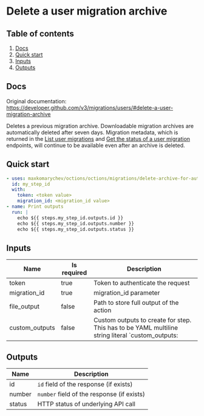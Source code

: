 # Delete a user migration archive

## Table of contents

1. [Docs](#docs)
1. [Quick start](#quick-start)
1. [Inputs](#inputs)
1. [Outputs](#outputs)

<a name="quick-start" ></a>
## Docs

Original documentation: https://developer.github.com/v3/migrations/users/#delete-a-user-migration-archive

Deletes a previous migration archive. Downloadable migration archives are automatically deleted after seven days. Migration metadata, which is returned in the [List user migrations](https://developer.github.com/v3/migrations/users/#list-user-migrations) and [Get the status of a user migration](https://developer.github.com/v3/migrations/users/#get-the-status-of-a-user-migration) endpoints, will continue to be available even after an archive is deleted.


<a name="quick start" ></a>
## Quick start

```yaml
- uses: maxkomarychev/octions/octions/migrations/delete-archive-for-authenticated-user@master
  id: my_step_id
  with:
    token: <token value>
    migration_id: <migration_id value>
- name: Print outputs
  run: |
    echo ${{ steps.my_step_id.outputs.id }}
    echo ${{ steps.my_step_id.outputs.number }}
    echo ${{ steps.my_step_id.outputs.status }}
```


<a name="inputs" ></a>
## Inputs

| Name | Is required | Description |
|---|---|---|
|token|true|Token to authenticate the request
|migration_id|true|migration_id parameter
|file_output|false|Path to store full output of the action
|custom_outputs|false|Custom outputs to create for step. This has to be YAML multiline string literal  `custom_outputs: |<newline> output_name:path.in.result`

<a name="outputs" ></a>
## Outputs

| Name | Description |
|---|---|
|id|`id` field of the response (if exists)|
|number|`number` field of the response (if exists)|
|status|HTTP status of underlying API call|

